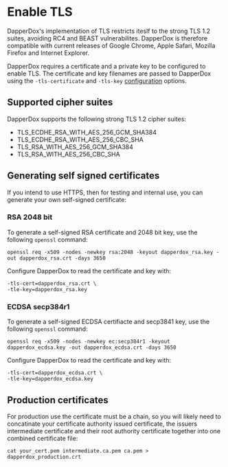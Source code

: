 # Enable TLS

DapperDox's implementation of TLS restricts iteslf to the strong TLS 1.2 suites, avoiding
RC4 and BEAST vulnerabilites. DapperDox is therefore compatible with current releases of
Google Chrome, Apple Safari, Mozilla Firefox and Internet Explorer.

DapperDox requires a certificate and a private key to be configured to enable TLS. The
certificate and key filenames are passed to DapperDox using the `-tls-certificate` and
`-tls-key` [configuration](/docs/configuration/guide) options.



## Supported cipher suites

DapperDox supports the following strong TLS 1.2 cipher suites:

- TLS_ECDHE_RSA_WITH_AES_256_GCM_SHA384
- TLS_ECDHE_RSA_WITH_AES_256_CBC_SHA
- TLS_RSA_WITH_AES_256_GCM_SHA384
- TLS_RSA_WITH_AES_256_CBC_SHA

## Generating self signed certificates

If you intend to use HTTPS, then for testing and internal use, you can generate your own
self-signed certificate:

### RSA 2048 bit

To generate a self-signed RSA certificate and 2048 bit key, use the following `openssl` command:

```
openssl req -x509 -nodes -newkey rsa:2048 -keyout dapperdox_rsa.key -out dapperdox_rsa.crt -days 3650
```

Configure DapperDox to read the certificate and key with:

```
-tls-cert=dapperdox_rsa.crt \
-tle-key=dapperdox_rsa.key
```


### ECDSA secp384r1

To generate a self-signed ECDSA certifiacte and secp3841 key, use the following `openssl` command:

```
openssl req -x509 -nodes -newkey ec:secp384r1 -keyout dapperdox_ecdsa.key -out dapperdox_ecdsa.crt -days 3650
```

Configure DapperDox to read the certificate and key with:

```
-tls-cert=dapperdox_ecdsa.crt \
-tle-key=dapperdox_ecdsa.key
```


## Production certificates

For production use the certificate must be a chain, so you will likely need to 
concatinate your certificate authority issued certificate, the issuers intermediate
certificate and their root authority certificate together into one combined certificate file:

```
cat your_cert.pem intermediate.ca.pem ca.pem > dapperdox_production.crt
```
